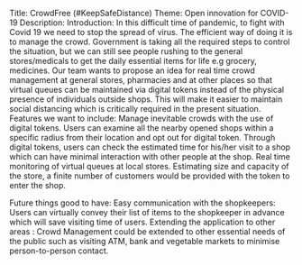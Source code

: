 Title: CrowdFree (#KeepSafeDistance)
Theme: Open innovation for COVID-19
Description: 
Introduction:
In this difficult time of pandemic, to fight with Covid 19 we need to stop the spread of virus. The efficient way of doing it is to manage the crowd. Government is taking all the required steps to control the situation, but we can still see people rushing to the general stores/medicals to get the daily essential items for life e.g grocery, medicines. Our team wants to propose an idea for real time crowd management at general stores, pharmacies and at other places so that virtual queues can be maintained via digital tokens instead of the physical presence of individuals outside shops. This will make it easier to maintain social distancing which is critically required in the present situation.
Features we want to include:
Manage inevitable crowds with the use of digital tokens.
Users can examine all the nearby opened shops within a specific radius from their location and opt out for digital token.
Through digital tokens, users can check the estimated time for his/her visit to a shop which can have minimal interaction with other people at the shop.
Real time monitoring of virtual queues at local stores.
Estimating size and capacity of the store, a finite number of customers would be provided with the token to enter the shop. 

Future things good to have:
Easy communication with the shopkeepers: Users can virtually convey their list of items to the shopkeeper in advance which will save visiting time of users.
Extending the application to other areas : Crowd Management could be extended to other essential needs of the public such as visiting ATM, bank and vegetable markets to minimise person-to-person contact.
